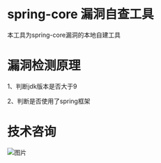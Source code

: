 # spring-core 漏洞自查工具
本工具为spring-core漏洞的本地自建工具

# 漏洞检测原理
1、判断jdk版本是否大于9

2、判断是否使用了spring框架

# 技术咨询
![图片](http://r9jxr6lcn.hn-bkt.clouddn.com/qrcode_for_gh_9e53931bba71_344.jpg)
